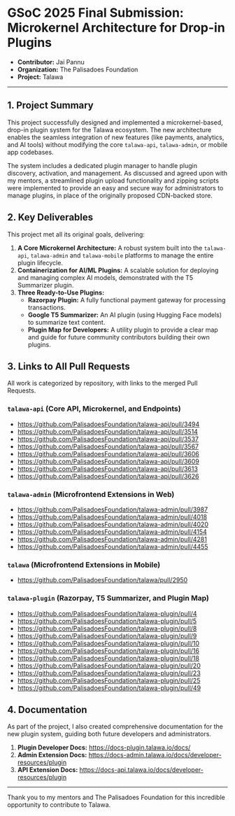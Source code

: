 # GSoC 2025 Final Submission: Microkernel Architecture for Drop-in Plugins

* **Contributor:** Jai Pannu
* **Organization:** The Palisadoes Foundation
* **Project:** Talawa

---

## 1. Project Summary

This project successfully designed and implemented a microkernel-based, drop-in plugin system for the Talawa ecosystem. The new architecture enables the seamless integration of new features (like payments, analytics, and AI tools) without modifying the core `talawa-api`, `talawa-admin`, or mobile app codebases.

The system includes a dedicated plugin manager to handle plugin discovery, activation, and management. As discussed and agreed upon with my mentors, a streamlined plugin upload functionality and zipping scripts were implemented to provide an easy and secure way for administrators to manage plugins, in place of the originally proposed CDN-backed store.

## 2. Key Deliverables

This project met all its original goals, delivering:

1.  **A Core Microkernel Architecture:** A robust system built into the `talawa-api`, `talawa-admin` and `talawa-mobile` platforms to manage the entire plugin lifecycle.
2.  **Containerization for AI/ML Plugins:** A scalable solution for deploying and managing complex AI models, demonstrated with the T5 Summarizer plugin.
3.  **Three Ready-to-Use Plugins:**
    * **Razorpay Plugin:** A fully functional payment gateway for processing transactions.
    * **Google T5 Summarizer:** An AI plugin (using Hugging Face models) to summarize text content.
    * **Plugin Map for Developers:** A utility plugin to provide a clear map and guide for future community contributors building their own plugins.

## 3. Links to All Pull Requests

All work is categorized by repository, with links to the merged Pull Requests.

### `talawa-api` (Core API, Microkernel, and Endpoints)

* <https://github.com/PalisadoesFoundation/talawa-api/pull/3494>
* <https://github.com/PalisadoesFoundation/talawa-api/pull/3514>
* <https://github.com/PalisadoesFoundation/talawa-api/pull/3537>
* <https://github.com/PalisadoesFoundation/talawa-api/pull/3567>
* <https://github.com/PalisadoesFoundation/talawa-api/pull/3606>
* <https://github.com/PalisadoesFoundation/talawa-api/pull/3609>
* <https://github.com/PalisadoesFoundation/talawa-api/pull/3613>
* <https://github.com/PalisadoesFoundation/talawa-api/pull/3626>

### `talawa-admin` (Microfrontend Extensions in Web)

* <https://github.com/PalisadoesFoundation/talawa-admin/pull/3987>
* <https://github.com/PalisadoesFoundation/talawa-admin/pull/4018>
* <https://github.com/PalisadoesFoundation/talawa-admin/pull/4020>
* <https://github.com/PalisadoesFoundation/talawa-admin/pull/4154>
* <https://github.com/PalisadoesFoundation/talawa-admin/pull/4281>
* <https://github.com/PalisadoesFoundation/talawa-admin/pull/4455>

### `talawa` (Microfrontend Extensions in Mobile)

* <https://github.com/PalisadoesFoundation/talawa/pull/2950>

### `talawa-plugin` (Razorpay, T5 Summarizer, and Plugin Map)

* <https://github.com/PalisadoesFoundation/talawa-plugin/pull/4>
* <https://github.com/PalisadoesFoundation/talawa-plugin/pull/5>
* <https://github.com/PalisadoesFoundation/talawa-plugin/pull/8>
* <https://github.com/PalisadoesFoundation/talawa-plugin/pull/9>
* <https://github.com/PalisadoesFoundation/talawa-plugin/pull/10>
* <https://github.com/PalisadoesFoundation/talawa-plugin/pull/16>
* <https://github.com/PalisadoesFoundation/talawa-plugin/pull/18>
* <https://github.com/PalisadoesFoundation/talawa-plugin/pull/20>
* <https://github.com/PalisadoesFoundation/talawa-plugin/pull/23>
* <https://github.com/PalisadoesFoundation/talawa-plugin/pull/25>
* <https://github.com/PalisadoesFoundation/talawa-plugin/pull/49>

## 4. Documentation

As part of the project, I also created comprehensive documentation for the new plugin system, guiding both future developers and administrators.

1.  **Plugin Developer Docs:** <https://docs-plugin.talawa.io/docs/>
2.  **Admin Extension Docs:** <https://docs-admin.talawa.io/docs/developer-resources/plugin>
3.  **API Extension Docs:** <https://docs-api.talawa.io/docs/developer-resources/plugin>

---

Thank you to my mentors and The Palisadoes Foundation for this incredible opportunity to contribute to Talawa.
